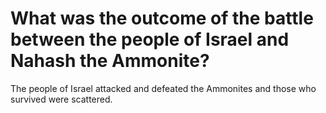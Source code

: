 # What was the outcome of the battle between the people of Israel and Nahash the Ammonite?

The people of Israel attacked and defeated the Ammonites and those who survived were scattered.

